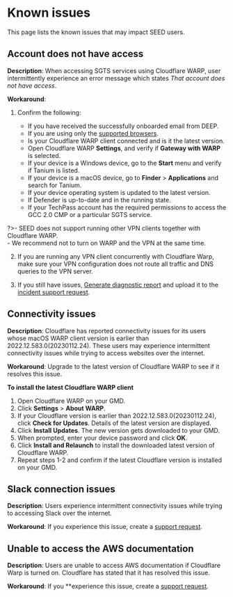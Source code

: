 # Known issues

This page lists the known issues that may impact SEED users.

## Account does not have access

**Description**: When accessing SGTS services using Cloudflare WARP, user intermittently experience an error message which states *That account does not have access*.

**Workaround**: 

1. Confirm the following:

    - If you have received the successfully onboarded email from DEEP.
    - If you are using only the [supported browsers](additional-resources/best-practices).
    - Is your Cloudflare WARP client connected and is it the latest version. 
    - Open Cloudflare WARP **Settings**, and verify if **Gateway with WARP** is selected.
    - If your device is a Windows device, go to the **Start** menu and verify if Tanium is listed.
    - If your device is a macOS device, go to **Finder** > **Applications** and search for Tanium.
    - If your device operating system is updated to the latest version.
    - If Defender is up-to-date and in the running state.
    - If your TechPass account has the required permissions to access the GCC 2.0 CMP or a particular SGTS service.

?>- SEED does not support running other VPN clients together with Cloudflare WARP.<br>- We recommend not to turn on WARP and the VPN at the same time.

2. If you are running any VPN client concurrently with Cloudflare Warp, make sure your VPN configuration does not route all traffic and DNS queries to the VPN server.

3. If you still have issues, [Generate diagnostic report](https://docs.developer.tech.gov.sg/docs/security-suite-for-engineering-endpoint-devices/#/faqs/how-to-generate-and-upload-diagnostic-files-to-incident-support-request) and upload it to the [incident support request](https://docs.developer.tech.gov.sg/docs/security-suite-for-engineering-endpoint-devices/raise-an-incident-support-request).

## Connectivity issues 

**Description**: Cloudflare has reported connectivity issues for its users whose macOS WARP client version is earlier than 2022.12.583.0(20230112.24). These users may experience intermittent connectivity issues while trying to access websites over the internet. 

**Workaround**: Upgrade to the latest version of Cloudflare WARP to see if it resolves this issue.

**To install the latest Cloudflare WARP client**

1. Open Cloudflare WARP on your GMD.
2. Click **Settings** > **About WARP**.
3. If your Cloudflare version is earlier than 2022.12.583.0(20230112.24), click **Check for Updates**. Details of the latest version are displayed.
3. Click **Install Updates**. The new version gets downloaded to your GMD.
4. When prompted, enter your device password and click **OK**.
5. Click **Install and Relaunch** to install the downloaded latest version of Cloudflare WARP.
6. Repeat steps 1-2 and confirm if the latest Cloudflare version is installed on your GMD.

## Slack connection issues

**Description**: Users experience intermittent connectivity issues while trying to accessing Slack over the internet.

**Workaround**: If you experience this issue, create a [support request](https://go.gov.sg/seed-techpass-support).

## Unable to access the AWS documentation

**Description**: Users are unable to access AWS documentation if Cloudflare Warp is turned on. Cloudflare has stated that it has resolved this issue. 

**Workaround**: If you **experience this issue, create a [support request](https://go.gov.sg/seed-techpass-support).


